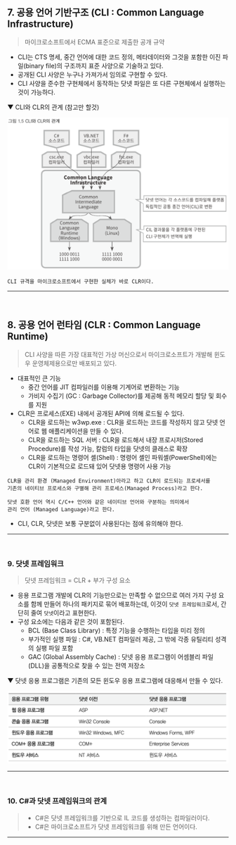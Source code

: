## 7. 공용 언어 기반구조 (CLI : Common Language Infrastructure)
> 마이크로소프트에서 ECMA 표준으로 제출한 공개 규약
- CLI는 CTS 명세, 중간 언어에 대한 코드 정의, 메타데이터와 그것을 포함한 이진 파일(binary file)의 구조까지 표준 사양으로 기술하고 있다.
- 공개된 CLI 사양은 누구나 가져가서 임의로 구현할 수 있다.
- CLI 사양을 준수한 구현체에서 동작하는 닷넷 파일은 또 다른 구현체에서 실행하는 것이 가능하다.

▼ CLI와 CLR의 관계 (참고만 할것)

<img src="./Images/1_5.png" width="700"/>

```
CLI 규격을 마이크로소프트에서 구현한 실체가 바로 CLR이다.
```

****
<br>

## 8. 공용 언어 런타임 (CLR : Common Language Runtime)
> CLI 사양을 따른 가장 대표적인 가상 머신으로서 마이크로소프트가 개발해 윈도우 운영체제용으로만 배포되고 있다.
- 대표적인 큰 기능
  - 중간 언어를 JIT 컴파일러를 이용해 기계어로 변환하는 기능
  - 가비지 수집기 (GC : Garbage Collector)를 제공해 동적 메모리 할당 및 회수를 지원
- CLR은 프로세스(EXE) 내에서 공개된 API에 의해 로드될 수 있다.
  - CLR을 로드하는 w3wp.exe : CLR을 로드하는 코드를 작성하지 않고 닷넷 언어로 웹 애플리케이션을 만들 수 있다.
  - CLR을 로드하는 SQL 서버 : CLR을 로드해서 내장 프로시저(Stored Procedure)를 작성 가능, 칼럼의 타입을 닷넷의 클래스로 확장
  - CLR을 로드하는 명령어 셸(Shell) : 명령어 셸인 파워셸(PowerShell)에는 CLR이 기본적으로 로드돼 있어 닷넷용 명령어 사용 가능

```
CLR을 관리 환경 (Managed Environment)아라고 하고 CLR이 로드되는 프로세서를    
기존의 네이티브 프로세스와 구별해 관리 프로세스(Managed Process)라고 한다.
```
```
닷넷 호환 언어 역시 C/C++ 언어와 같은 네이티브 언어와 구분하는 의미에서    
관리 언어 (Managed Language)라고 한다.
```

- CLI, CLR, 닷넷은 보통 구분없이 사용된다는 점에 유의해야 한다.
****
<br>

### 9. 닷넷 프레임워크
> 닷넷 프레임워크 = CLR + 부가 구성 요소
- 응용 프로그램 개발에 CLR의 기능만으로는 만족할 수 없으므로 여러 가지 구성 요소를 함께 만들어 하나의 패키지로 묶어 배포하는데, 이것이 `닷넷 프레임워크`로서, 간단히 줄여 `닷넷`이라고 표현한다.
- 구성 요소에는 다음과 같은 것이 포함된다.
  - BCL (Base Class Library) : 특정 기능을 수행하는 타입을 미리 정의
  - 부가적인 실행 파일 : C#, VB.NET 컴파일러 제공, 그 밖에 각종 유틸리티 성격의 실팽 파일 포함
  - GAC (Global Assembly Cache) : 닷넷 응용 프로그램이 어셈블리 파일(DLL)을 공통적으로 찾을 수 있는 전역 저장소

▼ 닷넷 응용 프로그램은 기존의 모든 윈도우 응용 프로그램에 대응해서 만들 수 있다.

<img src="./Images/1_6.png" width="700"/>

****
<br>

### 10. C#과 닷넷 프레임워크의 관계
> - C#은 닷넷 프레임워크를 기반으로 IL 코드를 생성하는 컴파일러이다.
> - C#은 마이크로소프트가 닷넷 프레임워크를 위해 만든 언어이다.

****
<br>
